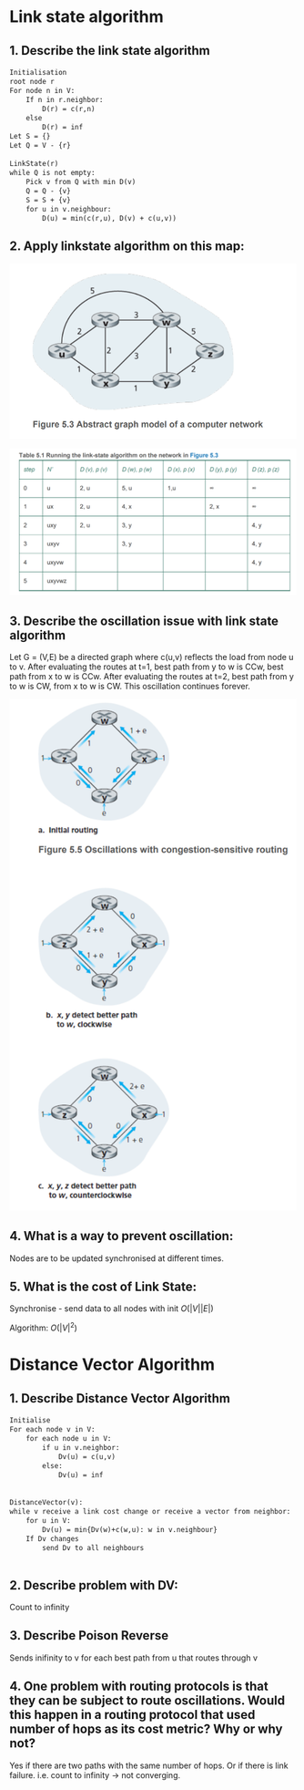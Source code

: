 # Link state algorithm 

## 1. Describe the link state algorithm 

```
Initialisation 
root node r 
For node n in V:
    If n in r.neighbor:
        D(r) = c(r,n)
    else
        D(r) = inf 
Let S = {} 
Let Q = V - {r}

LinkState(r)
while Q is not empty:
    Pick v from Q with min D(v)
    Q = Q - {v}
    S = S + {v}
    for u in v.neighbour:
        D(u) = min(c(r,u), D(v) + c(u,v))
```

## 2. Apply linkstate algorithm on this map: 

![](Figures/Chapter5Figure5.3.png)

![](Figures/Chapter5Table5.1.png)

## 3. Describe the oscillation issue with link state algorithm 

Let G = (V,E) be a directed graph where c(u,v) reflects the load from node u to v. After evaluating the routes at t=1, best path from y to w is CCw, best path from x to w is CCw. After evaluating the routes at t=2, best path from y to w is CW, from x to w is CW. This oscillation continues forever. 

![](Figures/Chapter5Figure5.5.png)

## 4. What is a way to prevent oscillation: 

Nodes are to be updated synchronised at different times. 

## 5. What is the cost of Link State: 

Synchronise - send data to all nodes with init $O(|V||E|)$

Algorithm: $O(|V|^2)$

# Distance Vector Algorithm 

## 1. Describe Distance Vector Algorithm 

```
Initialise
For each node v in V:
    for each node u in V:
        if u in v.neighbor:
            Dv(u) = c(u,v)
        else:
            Dv(u) = inf 


DistanceVector(v):
while v receive a link cost change or receive a vector from neighbor: 
    for u in V:
        Dv(u) = min{Dv(w)+c(w,u): w in v.neighbour}
    If Dv changes
        send Dv to all neighbours


```

## 2. Describe problem with DV:

Count to infinity 

## 3. Describe Poison Reverse 

Sends inifinity to v for each best path from u that routes through v

## 4. One problem with routing protocols is that they can be subject to route oscillations. Would this happen in a routing protocol that used number of hops as its cost metric? Why or why not?

Yes if there are two paths with the same number of hops. Or if there is link failure. i.e. count to infinity -> not converging. 